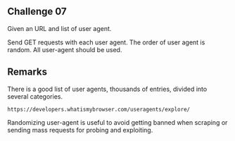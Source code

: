 ## Challenge 07

Given an URL and list of user agent.

Send GET requests with each user agent. The order of user agent is random. All user-agent should be used.

## Remarks

There is a good list of user agents, thousands of entries, divided into several categories. 

```
https://developers.whatismybrowser.com/useragents/explore/
```

Randomizing user-agent is useful to avoid getting banned when scraping or sending mass requests for probing and exploiting.